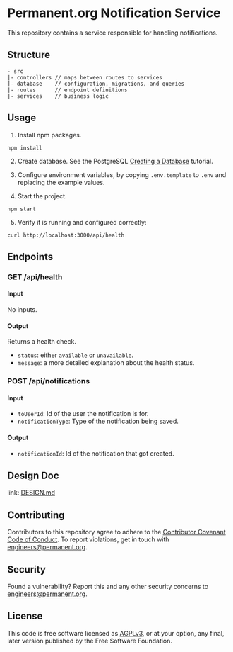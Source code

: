 # Permanent.org Notification Service

This repository contains a service responsible for handling notifications.

## Structure

```
- src
|- controllers // maps between routes to services
|- database    // configuration, migrations, and queries
|- routes      // endpoint definitions
|- services    // business logic
```

## Usage

1. Install npm packages.

```
npm install
```

2. Create database. See the PostgreSQL [Creating a
   Database](https://www.postgresql.org/docs/current/tutorial-createdb.html)
   tutorial.

3. Configure environment variables, by copying `.env.template` to `.env`
   and replacing the example values.

4. Start the project.

```
npm start
```

5. Verify it is running and configured correctly:

```
curl http://localhost:3000/api/health
```

## Endpoints

### GET /api/health

#### Input

No inputs.

#### Output

Returns a health check.

- `status`: either `available` or `unavailable`.
- `message`: a more detailed explanation about the health status.

### POST /api/notifications

#### Input

- `toUserId`: Id of the user the notification is for.
- `notificationType`: Type of the notification being saved.

#### Output

- `notificationId`: Id of the notification that got created.

## Design Doc

link: [DESIGN.md](docs/DESIGN.md)

## Contributing

Contributors to this repository agree to adhere to the [Contributor Covenant Code of Conduct](CODE_OF_CONDUCT.md). To report violations, get in touch with engineers@permanent.org.

## Security

Found a vulnerability? Report this and any other security concerns to engineers@permanent.org.

## License

This code is free software licensed as [AGPLv3](LICENSE), or at your
option, any final, later version published by the Free Software
Foundation.
